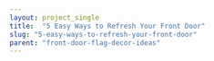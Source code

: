 ```yaml
---
layout: project_single
title:  "5 Easy Ways to Refresh Your Front Door"
slug: "5-easy-ways-to-refresh-your-front-door"
parent: "front-door-flag-decor-ideas"
---
```

 